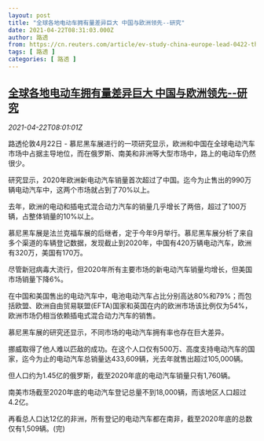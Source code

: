 ```yaml
---
layout: post
title: "全球各地电动车拥有量差异巨大 中国与欧洲领先--研究"
date: 2021-04-22T08:31:03.000Z
author: 路透
from: https://cn.reuters.com/article/ev-study-china-europe-lead-0422-thur-idCNKBS2C90TF
tags: [ 路透 ]
categories: [ 路透 ]
---
```

<!--1619080263000-->
[全球各地电动车拥有量差异巨大 中国与欧洲领先--研究](https://cn.reuters.com/article/ev-study-china-europe-lead-0422-thur-idCNKBS2C90TF)
------

<div>
<div><i>2021-04-22T08:01:01Z</i></div><p>路透伦敦4月22日 - 慕尼黑车展进行的一项研究显示，欧洲和中国在全球电动汽车市场中占据主导地位，而在俄罗斯、南美和非洲等大型市场中，路上的电动车仍然很少。</p><p>研究显示，2020年欧洲新电动汽车销量首次超过了中国。迄今为止售出的990万辆电动汽车中，这两个市场就占到了70%以上。</p><p>去年，欧洲的电动和插电式混合动力汽车的销量几乎增长了两倍，超过了100万辆，占整体销量的10%以上。</p><p>慕尼黑车展是法兰克福车展的后继者，定于今年9月举行。慕尼黑车展分析了来自多个渠道的车辆登记数据，发现截止到2020年，中国有420万辆电动汽车，欧洲有320万，美国有170万。</p><p>尽管新冠病毒大流行，但2020年所有主要市场的新电动汽车销量均增长，但美国市场销量下降6%。</p><p>在中国和美国售出的电动汽车中，电池电动汽车占比分别高达80%和79%；而包括欧盟、欧洲自由贸易联盟(EFTA)国家和英国在内的欧洲市场该比例仅为54%，欧洲市场仍相当依赖插电式混合动力汽车的销售。</p><p>慕尼黑车展的研究还显示，不同市场的电动汽车拥有率也存在巨大差异。</p><p>挪威取得了他人难以匹敌的成功。在这个人口仅有500万、高度支持电动汽车的国家，迄今为止的电动汽车总销量达433,609辆，光去年就售出超过105,000辆。</p><p>但人口约为1.45亿的俄罗斯，截至2020年底的电动汽车销量只有1,760辆。</p><p>南美市场截至2020年底的电动汽车登记总量不到18,000辆，而该地区人口超过4.2亿。</p><p>再看总人口达12亿的非洲，所有登记的电动汽车都在南非，截至2020年底的总数仅有1,509辆。(完)</p>
</div>
